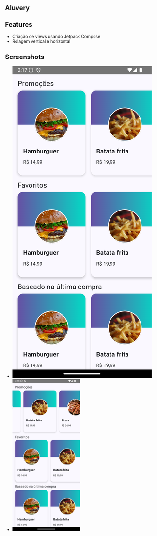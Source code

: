 ## Aluvery

## Features

- Criação de views usando Jetpack Compose
- Rolagem vertical e horizontal

## Screenshots

- ![1](/screenshots/1.png)
- <img alt="2" height="500" src="/screenshots/2.png"/>